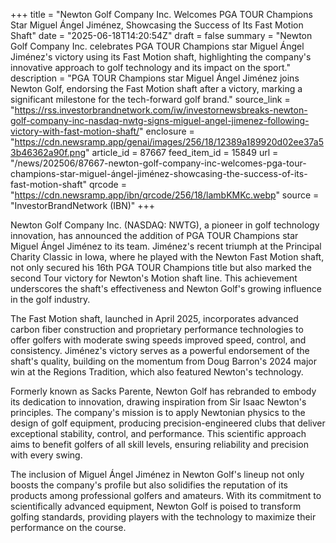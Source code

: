 +++
title = "Newton Golf Company Inc. Welcomes PGA TOUR Champions Star Miguel Ángel Jiménez, Showcasing the Success of Its Fast Motion Shaft"
date = "2025-06-18T14:20:54Z"
draft = false
summary = "Newton Golf Company Inc. celebrates PGA TOUR Champions star Miguel Ángel Jiménez's victory using its Fast Motion shaft, highlighting the company's innovative approach to golf technology and its impact on the sport."
description = "PGA TOUR Champions star Miguel Ángel Jiménez joins Newton Golf, endorsing the Fast Motion shaft after a victory, marking a significant milestone for the tech-forward golf brand."
source_link = "https://rss.investorbrandnetwork.com/iw/investornewsbreaks-newton-golf-company-inc-nasdaq-nwtg-signs-miguel-angel-jimenez-following-victory-with-fast-motion-shaft/"
enclosure = "https://cdn.newsramp.app/genai/images/256/18/12389a189920d02ee37a53b46362a90f.png"
article_id = 87667
feed_item_id = 15849
url = "/news/202506/87667-newton-golf-company-inc-welcomes-pga-tour-champions-star-miguel-ángel-jiménez-showcasing-the-success-of-its-fast-motion-shaft"
qrcode = "https://cdn.newsramp.app/ibn/qrcode/256/18/lambKMKc.webp"
source = "InvestorBrandNetwork (IBN)"
+++

<p>Newton Golf Company Inc. (NASDAQ: NWTG), a pioneer in golf technology innovation, has announced the addition of PGA TOUR Champions star Miguel Ángel Jiménez to its team. Jiménez's recent triumph at the Principal Charity Classic in Iowa, where he played with the Newton Fast Motion shaft, not only secured his 16th PGA TOUR Champions title but also marked the second Tour victory for Newton's Motion shaft line. This achievement underscores the shaft's effectiveness and Newton Golf's growing influence in the golf industry.</p><p>The Fast Motion shaft, launched in April 2025, incorporates advanced carbon fiber construction and proprietary performance technologies to offer golfers with moderate swing speeds improved speed, control, and consistency. Jiménez's victory serves as a powerful endorsement of the shaft's quality, building on the momentum from Doug Barron's 2024 major win at the Regions Tradition, which also featured Newton's technology.</p><p>Formerly known as Sacks Parente, Newton Golf has rebranded to embody its dedication to innovation, drawing inspiration from Sir Isaac Newton's principles. The company's mission is to apply Newtonian physics to the design of golf equipment, producing precision-engineered clubs that deliver exceptional stability, control, and performance. This scientific approach aims to benefit golfers of all skill levels, ensuring reliability and precision with every swing.</p><p>The inclusion of Miguel Ángel Jiménez in Newton Golf's lineup not only boosts the company's profile but also solidifies the reputation of its products among professional golfers and amateurs. With its commitment to scientifically advanced equipment, Newton Golf is poised to transform golfing standards, providing players with the technology to maximize their performance on the course.</p>
